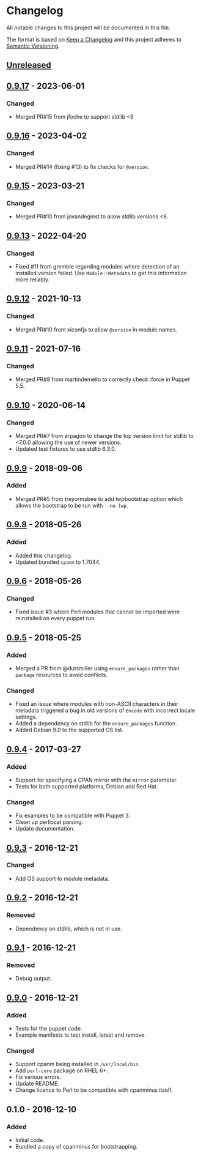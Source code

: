 # Changelog
All notable changes to this project will be documented in this file.

The format is based on [Keep a Changelog](http://keepachangelog.com/en/1.0.0/)
and this project adheres to [Semantic Versioning](http://semver.org/spec/v2.0.0.html).

## [Unreleased]

## [0.9.17] - 2023-06-01
### Changed
- Merged PR#15 from jfoche to support stdlib <9

## [0.9.16] - 2023-04-02
### Changed
- Merged PR#14 (fixing #13) to fix checks for `@version`.

## [0.9.15] - 2023-03-21
### Changed
- Merged PR#10 from jovandeginst to allow stdlib versions <8.

## [0.9.13] - 2022-04-20
### Changed
- Fixed #11 from gremble regarding modules where detection of an
  installed version failed. Use `Module::Metadata` to get
  this information more reliably.

## [0.9.12] - 2021-10-13
### Changed
- Merged PR#10 from xiconfjs to allow `@version` in module names.

## [0.9.11] - 2021-07-16
### Changed
- Merged PR#8 from martindemello to correctly check :force in Puppet 5.5.

## [0.9.10] - 2020-06-14
### Changed
- Merged PR#7 from arpagon to change the top version limit for stdlib
  to <7.0.0 allowing the use of newer versions.
- Updated test fixtures to use stdlib 6.3.0.

## [0.9.9] - 2018-09-06
### Added
- Merged PR#5 from treyormsbee to add lwpbootstrap option which allows
  the bootstrap to be run with `--no-lwp`.

## [0.9.8] - 2018-05-26
### Added
- Added this changelog.
- Updated bundled `cpanm` to 1.7044.

## [0.9.6] - 2018-05-26
### Changed
- Fixed issue #3 where Perl modules that cannot be imported were reinstalled
  on every puppet run.

## [0.9.5] - 2018-05-25
### Added
- Merged a PR from @dutsmiller using `ensure_packages` rather than `package`
  resources to avoid conflicts.

### Changed
- Fixed an issue where modules with non-ASCII characters in their metadata
  triggered a bug in old versions of `Encode` with incorrect locale settings.
- Added a dependency on stdlib for the `ensure_packages` function.
- Added Debian 9.0 to the supported OS list.

## [0.9.4] - 2017-03-27
### Added
- Support for specifying a CPAN mirror with the `mirror` parameter.
- Tests for both supported platforms, Debian and Red Hat.

### Changed
- Fix examples to be compatible with Puppet 3.
- Clean up perllocal parsing.
- Update documentation.

## [0.9.3] - 2016-12-21
### Changed
- Add OS support to module metadata.

## [0.9.2] - 2016-12-21
### Removed
- Dependency on stdlib, which is not in use.

## [0.9.1] - 2016-12-21
### Removed
- Debug output.

## [0.9.0] - 2016-12-21
### Added
- Tests for the puppet code.
- Example manifests to test install, latest and remove.

### Changed
- Support cpanm being installed in `/usr/local/bin`.
- Add `perl-core` package on RHEL 6+.
- Fix various errors.
- Update README.
- Change licence to Perl to be compatible with cpanminus itself.

## 0.1.0 - 2016-12-10
### Added
- Initial code.
- Bundled a copy of cpanminus for bootstrapping.

[Unreleased]: https://github.com/jamesmcdonald/puppet-cpanm/compare/v0.9.17..HEAD
[0.9.17]: https://github.com/jamesmcdonald/puppet-cpanm/compare/v0.9.16..v0.9.17
[0.9.16]: https://github.com/jamesmcdonald/puppet-cpanm/compare/v0.9.15..v0.9.16
[0.9.15]: https://github.com/jamesmcdonald/puppet-cpanm/compare/v0.9.13..v0.9.15
[0.9.13]: https://github.com/jamesmcdonald/puppet-cpanm/compare/v0.9.12..v0.9.13
[0.9.12]: https://github.com/jamesmcdonald/puppet-cpanm/compare/v0.9.11...v0.9.12
[0.9.11]: https://github.com/jamesmcdonald/puppet-cpanm/compare/v0.9.10...v0.9.11
[0.9.10]: https://github.com/jamesmcdonald/puppet-cpanm/compare/v0.9.9...v0.9.10
[0.9.9]: https://github.com/jamesmcdonald/puppet-cpanm/compare/v0.9.8...v0.9.9
[0.9.8]: https://github.com/jamesmcdonald/puppet-cpanm/compare/v0.9.6...v0.9.8
[0.9.6]: https://github.com/jamesmcdonald/puppet-cpanm/compare/v0.9.5...v0.9.6
[0.9.5]: https://github.com/jamesmcdonald/puppet-cpanm/compare/v0.9.4...v0.9.5
[0.9.4]: https://github.com/jamesmcdonald/puppet-cpanm/compare/v0.9.3...v0.9.4
[0.9.3]: https://github.com/jamesmcdonald/puppet-cpanm/compare/v0.9.2...v0.9.3
[0.9.2]: https://github.com/jamesmcdonald/puppet-cpanm/compare/v0.9.1...v0.9.2
[0.9.1]: https://github.com/jamesmcdonald/puppet-cpanm/compare/v0.9.0...v0.9.1
[0.9.0]: https://github.com/jamesmcdonald/puppet-cpanm/compare/v0.1.0...v0.9.0
